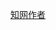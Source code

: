 [知网作者](https://kns.cnki.net/kcms2/author/detail?v=e9e-pYHXmfdm1c-MhBoTxRlnlHoMv9Huu9Ys6TR4mo8sPuIO72IVCv9V4MLUnODxTgLTFDcdA0DbwqN3Ktx-RTkIUpKP3tXZK9eCpPvAXYWnIHV8tO49QeLm3Enw8qrW&uniplatform=NZKPT&language=CHS)
